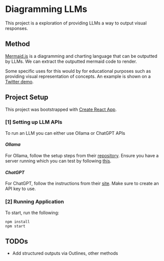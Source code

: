 # Diagramming LLMs

This project is a exploration of providing LLMs a way to output visual responses.

## Method

[Mermaid.js](https://mermaid.js.org/) is a diagramming and charting language that can be outputted by LLMs. We can extract the outputted mermaid code to render.

Some specific uses for this would by for educational purposes such as providing visual representation of concepts. An example is shown on a [Twitter demo](https://x.com/johnathanchewy/status/1806442348903322103).

## Project Setup

This project was bootstrapped with [Create React App](https://github.com/facebook/create-react-app).

### [1] Setting up LLM APIs

To run an LLM you can either use Ollama or ChatGPT APIs

#### _Ollama_

For Ollama, follow the setup steps from their [repository](https://github.com/ollama/ollama?tab=readme-ov-file#ollama). Ensure you have a server running which you can test by following [this](https://github.com/ollama/ollama?tab=readme-ov-file#ollama).

#### _ChatGPT_

For ChatGPT, follow the instructions from their [site](https://platform.openai.com/docs/api-reference/introduction). Make sure to create an API key to use.

### [2] Running Application

To start, run the following:

```
npm install
npm start
```

## TODOs

- Add structured outputs via Outlines, other methods
